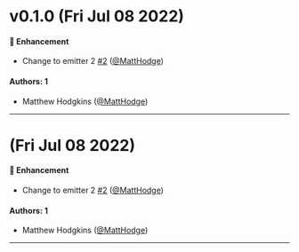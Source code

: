 # v0.1.0 (Fri Jul 08 2022)

#### 🚀 Enhancement

- Change to emitter 2 [#2](https://github.com/MattHodge/test-monorepo-auto/pull/2) ([@MattHodge](https://github.com/MattHodge))

#### Authors: 1

- Matthew Hodgkins ([@MattHodge](https://github.com/MattHodge))

---

# (Fri Jul 08 2022)

#### 🚀 Enhancement

- Change to emitter 2 [#2](https://github.com/MattHodge/test-monorepo-auto/pull/2) ([@MattHodge](https://github.com/MattHodge))

#### Authors: 1

- Matthew Hodgkins ([@MattHodge](https://github.com/MattHodge))

---

